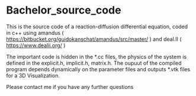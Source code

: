 # Bachelor_source_code
This is the source code of a reaction-diffusion differential equation, coded in c++ using amandus  ( https://bitbucket.org/guidokanschat/amandus/src/master/ ) and deal.II ( https://www.dealii.org/ )

The important code is hidden in the *.cc files, the physics of the system is defined in the explicit.h, implicit.h, matrix.h.
The oupuut of the compiled program depends dynamically on the parameter files and outputs *.vtk files for a 3D Visualization.

Please contact me if you have any further questions
